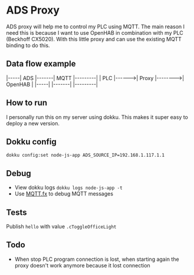 # ADS Proxy
ADS proxy will help me to control my PLC using MQTT. The main reason I need this is because I want to use OpenHAB in combination with my PLC (Beckhoff CX5020). With this little proxy and can use the existing MQTT binding to do this.

## Data flow example

|-----|  ADS  |-------|  MQTT   |---------|
| PLC |------>| Proxy |-------->| OpenHAB |
|-----|       |-------|         |---------|

## How to run
I personally run this on my server using dokku. This makes it super easy to deploy a new version.

## Dokku config
```
dokku config:set node-js-app ADS_SOURCE_IP=192.168.1.117.1.1
```

## Debug
* View dokku logs `dokku logs node-js-app -t`
* Use [MQTT.fx](http://www.jensd.de/apps/mqttfx/) to debug MQTT messages

## Tests
Publish `hello` with value `.cToggleOfficeLight`

## Todo
* When stop PLC program connection is lost, when starting again the proxy doesn't work anymore because it lost connection
